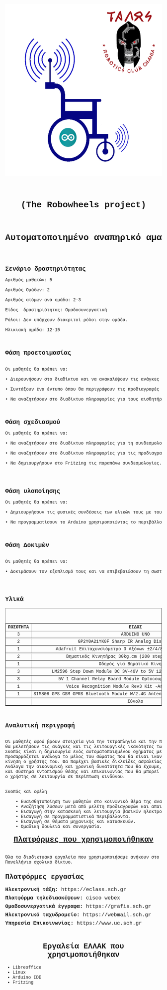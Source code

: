 <!DOCTYPE html PUBLIC "-//W3C//DTD XHTML 1.0 Strict//EN" "http://www.w3.org/TR/xhtml1/DTD/xhtml1-strict.dtd">
<html xmlns="http://www.w3.org/1999/xhtml" xml:lang="en" lang="gr"><head>
  
  <meta http-equiv="content-type" content="text/html;charset=utf-8" />

  
  <meta name="generator" content="Geany 1.32" /></head><body>
<div style="text-align: left; font-family: Courier New,Courier,monospace;"><br />

</div>

<pre style="font-family: Courier New,Courier,monospace;">	<h1 style="text-align: center;"><img style="width: 550px; height: 550px;" alt="" src="images/logo.png" /><br />
<h1 style="text-align: center;">(The Robowheels project)</h1>
</h1><h1 style="text-align: center;">Αυτοματοποιημένο αναπηρικό αμαξίδιο</h1>

<h3><big>Σενάριο δραστηριότητας</big>
</h3>Αριθμός μαθητών: 5<br />
Αριθμός Ομάδων: 2<br />
Αριθμός ατόμων ανά ομάδα: 2-3<br />
Είδος  δραστηριότητας: Ομαδοσυνεργατική<br />
Ρόλοι: Δεν υπάρχουν διακριτοί ρόλοι στην ομάδα.<br />
Ηλικιακή ομάδα: 12-15<br /><br />
<h3><big>Φάση προετοιμασίας</big></h3>
Οι μαθητές θα πρέπει να: <br />    
• Διερευνήσουν στο διαδίκτυο και να ανακαλύψουν τις ανάγκες των ατόμων με κινητικά προβλήματα.<br />    
• Συντάξουν ένα έντυπο όπου θα περιγράφουν τις προδιαγραφές του project.<br />    
• Να αναζητήσουν στο διαδίκτυο πληροφορίες για τους αισθητήρες που θα χρησιμοποιήσουμε.<br /><br />
<h3><big>Φάση σχεδιασμού</big></h3>Οι μαθητές θα πρέπει να: <br />    
• Να αναζητήσουν στο διαδίκτυο πληροφορίες για τη συνδεσμολογία των αισθητήρων με το Arduino.<br />    
• Να αναζητήσουν στο διαδίκτυο πληροφορίες για τις προδιαγραφές των αισθητήρων.<br />    
• Να δημιουργήσουν στο Fritzing τις παραπάνω συνδεσμολογίες.<br /><br />
<br /><h3><big>Φάση υλοποίησης</big></h3>Οι μαθητές θα πρέπει να:<br />    
• Δημιουργήσουν τις φυσικές συνδέσεις των υλικών τους με τους αισθητήρες.<br />    
• Να προγραμματίσουν το Arduino χρησιμοποιώντας το περιβάλλον Arduino IDE έτσι ώστε να παίρνουν τιμές από τους αισθητήρες.<br /><br />
<h3><big>Φάση Δοκιμών</big></h3>
Οι μαθητές θα πρέπει να:<br />    
• Δοκιμάσουν τον εξοπλισμό τους και να επιβεβαιώσουν τη σωστή λειτουργία του.<br /><br /><br />
<h3><big>Υλικά</big></h3><table style="width: 100%;" border="1">

  <tbody><tr>
    <th>ΠΟΣΟΤΗΤΑ</th>
    <th>ΕΙΔΟΣ</th>
    <th>ΚΟΣΤΟΣ</th>
    <th>Σχόλια</th>
  </tr>
  <tr align="center">
    <td>3</td>
    <td>ARDUINO UNO</td>
    <td>75</td>
    <td>Ίσως δημιουργηθούν 3 διαφορετικά υποσυστήματα</td>
  </tr>
  <tr align="center">
    <td>2</td>
    <td>GP2Y0A21YK0F Sharp IR Analog Distance Sensor</td>
    <td>19,68</td>
    <th><br /></th>
  </tr>
  <tr align="center">
    <td>1</td>
    <td>Adafruit Επιταχυνσιόμετρο 3 Αξόνων ±2/4/8g @ 14-bit - MMA8451</td>
    <td>9,80</td>
    <th><br /></th>
  </tr>
  <tr align="center">
    <td>2</td>
    <td>Βηματικός Κινητήρας 30kg.cm (200 steps/rev) 57BYGH115</td>
    <td>84</td>
    <th><br /></th>
  </tr>
   <tr align="center">
    <td>1</td>
    <td>Οδηγός για Βηματικό Κινητήρα</td>
    <td>?</td>
    <th><br /></th>
  </tr>
  <tr align="center">
    <td>3</td>
    <td>LM2596 Step Down Module DC 3V-40V to 5V 12V 3A Voltage Regulator</td>
    <td>15</td>
    <th><br /></th>
  </tr>
  <tr align="center">
    <td>3</td>
    <td>5V 1 Channel Relay Board Module Optocoupler LED For Arduino</td>
    <td>6</td>
    <th><br /></th>
  </tr>
  <tr align="center">
    <td>1</td>
    <td>Voice Recognition Module Rev3 Kit -Arduino Compatible</td>
    <td>16</td>
    <th><br /></th>
  </tr>
  <tr align="center">
    <td>1</td>
    <td>SIM808 GPS GSM GPRS Bluetooth Module W/2.4G Antenna Replace SIM908 For Arduino</td>
    <td>18</td>
    <th><br /></th>
  </tr>
   <tr align="center">
    <td><br /></td>
    <td>Σύνολο</td>
    <td>153,7</td>
    <th><br /></th>
  </tr>
</tbody></table> <br /><h3><big>Αναλυτική περιγραφή</big></h3>
Οι μαθητές αφού βρουν στοιχεία για την τετραπληγία και την παραπληγία 
θα μελετήσουν τις ανάγκες και τις λειτουργικές ικανότητες των ατόμων αυτών. 
Σκοπός είναι η δημιουργία ενός αυτοματοποιημένου οχήματος μετακίνησης που θα
προσαρμόζεται ανάλογα το μέλος του σώματος που θα είναι ικανός να θέσει σε
κίνηση ο χρήστης του. Θα παρέχει βασικές δικλείδες ασφαλείας για την ακινητοποίησή του. 
Ανάλογα την οικονομική και χρονική δυνατότητα που θα έχουμε, θα μπορούσε να προστεθεί 
και σύστημα εντοπισμού θέσης και επικοινωνίας που θα μπορεί να θέσει 
ο χρήστης σε λειτουργία σε περίπτωση κινδύνου.


Σκοπός και οφέλη

    • Ευαισθητοποίηση των μαθητών στο κοινωνικό θέμα της αναπηρίας.
    • Αναζήτηση λύσεων μετά από μελέτη προδιαγραφών και απαιτήσεων.
    • Εισαγωγή στην κατασκευή και λειτουργία βασικών ηλεκτρονικών κυκλωμάτων.
    • Εισαγωγή σε προγραμματιστικά περιβάλλοντα.
    • Εισαγωγή σε θέματα μηχανικής και κατασκευών.
    • Ομαδική δουλειά και συνεργασία.</pre>

<div style="text-align: center; font-family: Courier New,Courier,monospace;">
<h4><big><big><big><span style="font-weight: bold; text-decoration: underline;">Πλατφόρμες που
χρησιμοποιήθηκαν </span></big></big></big></h4>
<div style="text-align: left;"><br />Όλα τα διαδικτυακά εργαλεία που χρησιμοποιήσαμε ανήκουν στο Πανελλήνιο σχολικό δίκτυο.<br />

<br />
<p style="margin-bottom: 0cm; line-height: 100%; text-align: left;"><small><small>
<font style="font-size: 24pt;" size="6"><small><small><b>Πλατφόρμες
εργασίας</b></small></small></font></small></small></p>
<dl>
  <dt><small><small><font style="font-size: 18pt;" size="5"><small><small><b>Ηλεκτρονική
τάξη:</b> https://eclass.sch.gr</small></small></font></small></small></dt>
  <dt><small><small><font style="font-size: 18pt;" size="5"><small><small><b>Πλατφόρμα
τηλεδιασκέψεων:</b> cisco webex</small></small></font></small></small></dt>
  <dt><small><small><font style="font-size: 18pt;" size="5"><small><small><b>Ομαδοσυνεργατικά
έγγραφα:</b> https://grafis.sch.gr</small></small></font></small></small></dt>
  <dt><small><small><font style="font-size: 18pt;" size="5"><small><small><b>Ηλεκτρονικό
ταχυδρομείο:</b> https://webmail.sch.gr</small></small></font></small></small></dt>
  <dt><small><small><font style="font-size: 18pt;" size="5"><small><small><b>Υπηρεσία
Επικοινωνίας:</b></small></small></font><font style="font-size: 18pt;" size="5"><small><small> </small></small></font><font style="font-size: 18pt;" size="5"><small><small>https://www.uc.sch.gr</small></small></font></small></small></dt>
</dl>
<br />
<div style="text-align: center; text-decoration: ">
<h4><big style="font-weight: bold;"><big><big>Εργαλεία ΕΛΛΑΚ που
χρησιμοποιήθηκαν</big></big></big></h4>
<div style="text-align: left;">
<ul>
  <li>Libreoffice</li>
  <li>Linux</li>
  <li>Arduino IDE</li>
  <li>Fritzing</li>
</ul>

</div>
</div>
</div>
</div>

</body></html>